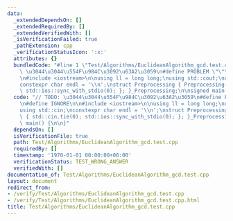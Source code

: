 ```yaml
---
data:
  _extendedDependsOn: []
  _extendedRequiredBy: []
  _extendedVerifiedWith: []
  _isVerificationFailed: true
  _pathExtension: cpp
  _verificationStatusIcon: ':x:'
  attributes: {}
  bundledCode: "#line 1 \"Test/Algorithms/EuclideanAlgorithm_gcd.test.cpp\"\n// TODO:\
    \ \u3044\u3044\u554F\u984C\u3092\u63A2\u3059\n#define PROBLEM \"\"\n#define IGNORE\n\
    \n#include <iostream>\n\nusing ll = long long;\nusing std::cout;\nusing std::cin;\n\
    constexpr char endl = '\\n';\nstruct Preprocessing { Preprocessing() { std::cin.tie(0);\
    \ std::ios::sync_with_stdio(0); }; }_Preprocessing;\n\nsigned main() {\n\n}\n"
  code: "// TODO: \u3044\u3044\u554F\u984C\u3092\u63A2\u3059\n#define PROBLEM \"\"\
    \n#define IGNORE\n\n#include <iostream>\n\nusing ll = long long;\nusing std::cout;\n\
    using std::cin;\nconstexpr char endl = '\\n';\nstruct Preprocessing { Preprocessing()\
    \ { std::cin.tie(0); std::ios::sync_with_stdio(0); }; }_Preprocessing;\n\nsigned\
    \ main() {\n\n}"
  dependsOn: []
  isVerificationFile: true
  path: Test/Algorithms/EuclideanAlgorithm_gcd.test.cpp
  requiredBy: []
  timestamp: '1970-01-01 00:00:00+00:00'
  verificationStatus: TEST_WRONG_ANSWER
  verifiedWith: []
documentation_of: Test/Algorithms/EuclideanAlgorithm_gcd.test.cpp
layout: document
redirect_from:
- /verify/Test/Algorithms/EuclideanAlgorithm_gcd.test.cpp
- /verify/Test/Algorithms/EuclideanAlgorithm_gcd.test.cpp.html
title: Test/Algorithms/EuclideanAlgorithm_gcd.test.cpp
---
```

